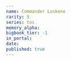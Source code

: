 ```yaml
---
name: Commander Loskene
rarity: 5
series: tos
memory_alpha:
bigbook_tier: -1
in_portal:
date:
published: true
---
```



